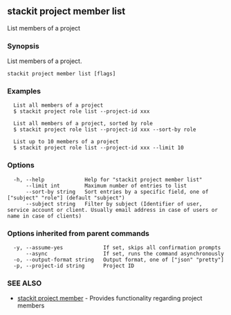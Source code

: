 ## stackit project member list

List members of a project

### Synopsis

List members of a project.

```
stackit project member list [flags]
```

### Examples

```
  List all members of a project
  $ stackit project role list --project-id xxx

  List all members of a project, sorted by role
  $ stackit project role list --project-id xxx --sort-by role

  List up to 10 members of a project
  $ stackit project role list --project-id xxx --limit 10
```

### Options

```
  -h, --help             Help for "stackit project member list"
      --limit int        Maximum number of entries to list
      --sort-by string   Sort entries by a specific field, one of ["subject" "role"] (default "subject")
      --subject string   Filter by subject (Identifier of user, service account or client. Usually email address in case of users or name in case of clients)
```

### Options inherited from parent commands

```
  -y, --assume-yes             If set, skips all confirmation prompts
      --async                  If set, runs the command asynchronously
  -o, --output-format string   Output format, one of ["json" "pretty"]
  -p, --project-id string      Project ID
```

### SEE ALSO

* [stackit project member](./stackit_project_member.md)	 - Provides functionality regarding project members

